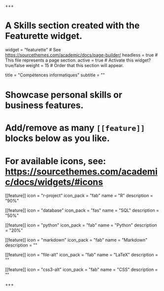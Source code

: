 +++
# A Skills section created with the Featurette widget.
widget = "featurette"  # See https://sourcethemes.com/academic/docs/page-builder/
headless = true  # This file represents a page section.
active = true  # Activate this widget? true/false
weight = 15  # Order that this section will appear.

title = "Compétences informatiques"
subtitle = ""

# Showcase personal skills or business features.
#
# Add/remove as many `[[feature]]` blocks below as you like.
#
# For available icons, see: https://sourcethemes.com/academic/docs/widgets/#icons

[[feature]]
  icon = "r-project"
  icon_pack = "fab"
  name = "R"
  description = "90%"

[[feature]]
  icon = "database"
  icon_pack = "fas"
  name = "SQL"
  description = "50%"

[[feature]]
  icon = "python"
  icon_pack = "fab"
  name = "Python"
  description = "20%"

[[feature]]
  icon = "markdown"
  icon_pack = "fab"
  name = "Markdown"
  description = ""

[[feature]]
  icon = "file-alt"
  icon_pack = "fab"
  name = "LaTeX"
  description = ""

[[feature]]
  icon = "css3-alt"
  icon_pack = "fab"
  name = "CSS"
  description = ""

+++
